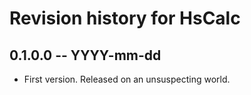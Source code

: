 # Revision history for HsCalc

## 0.1.0.0 -- YYYY-mm-dd

* First version. Released on an unsuspecting world.
